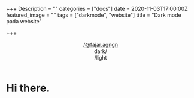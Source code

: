 +++
Description = ""
categories = ["docs"]
date = 2020-11-03T17:00:00Z
featured_image = ""
tags = ["darkmode", "website"]
title = "Dark mode pada website"

+++

<html>
<meta charset="UTF-8"> 
<meta name="viewport" content="width=device-width, initial-scale=1.0"> 
<head> 
</head>
<link rel="stylesheet" type="text/css" href="assets/css/main.css"> 
<body>
<header>
<div>
<a href="/">/@fajar.agngn</a>
</div>
<div id=theme> 
<div onclick=setDarkMode(true) id=darkBtn> 
<a>dark/</a> 
</div> 
<div onclick=setDarkMode(false) id=lightBtn class=is-hidden> 
<a>/light</a> 
</div> 
</div>
</header> 

<h1>Hi there.</h1> 

<script type="text/javascript" src="assets/js/main.js"></script> 
</body> 
</html> 